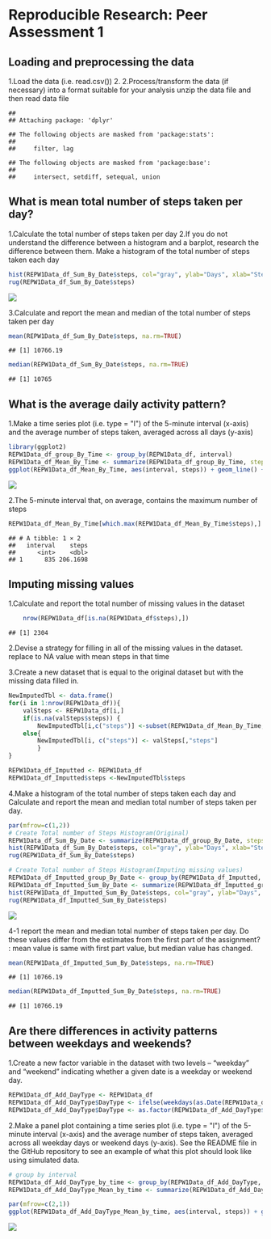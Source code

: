 # Reproducible Research: Peer Assessment 1
  
## Loading and preprocessing the data
 1.Load the data (i.e. read.csv())
 2. 2.Process/transform the data (if necessary) into a format suitable for your analysis
unzip the data file and then read data file

```
## 
## Attaching package: 'dplyr'
```

```
## The following objects are masked from 'package:stats':
## 
##     filter, lag
```

```
## The following objects are masked from 'package:base':
## 
##     intersect, setdiff, setequal, union
```

  
## What is mean total number of steps taken per day?
1.Calculate the total number of steps taken per day
2.If you do not understand the difference between a histogram and a barplot, research the difference between them. Make a histogram of the total number of steps taken each day

```r
hist(REPW1Data_df_Sum_By_Date$steps, col="gray", ylab="Days", xlab="Steps", main="Total Number Of Steps Taken Per Day")
rug(REPW1Data_df_Sum_By_Date$steps)
```

![](PA1_template_files/figure-html/hist-1.png)<!-- -->

3.Calculate and report the mean and median of the total number of steps taken per day

```r
mean(REPW1Data_df_Sum_By_Date$steps, na.rm=TRUE)
```

```
## [1] 10766.19
```

```r
median(REPW1Data_df_Sum_By_Date$steps, na.rm=TRUE)
```

```
## [1] 10765
```


## What is the average daily activity pattern?
1.Make a time series plot (i.e. type = "l") of the 5-minute interval (x-axis) and the average number of steps taken, averaged across all days (y-axis)

```r
library(ggplot2)
REPW1Data_df_group_By_Time <- group_by(REPW1Data_df, interval)
REPW1Data_df_Mean_By_Time <- summarize(REPW1Data_df_group_By_Time, steps=mean(steps,na.rm=TRUE))
ggplot(REPW1Data_df_Mean_By_Time, aes(interval, steps)) + geom_line() + labs(title = "Time series plot of the average number of steps taken", x="Time Series", y="Average Number Of Stpes")
```

![](PA1_template_files/figure-html/average-1.png)<!-- -->

2.The 5-minute interval that, on average, contains the maximum number of steps 

```r
REPW1Data_df_Mean_By_Time[which.max(REPW1Data_df_Mean_By_Time$steps),]    
```

```
## # A tibble: 1 × 2
##   interval    steps
##      <int>    <dbl>
## 1      835 206.1698
```

## Imputing missing values
1.Calculate and report the total number of missing values in the dataset

```r
    nrow(REPW1Data_df[is.na(REPW1Data_df$steps),])
```

```
## [1] 2304
```
2.Devise a strategy for filling in all of the missing values in the dataset.
  replace to NA value with mean steps in that time
  
3.Create a new dataset that is equal to the original dataset but with the missing data filled in.

```r
NewImputedTbl <- data.frame()
for(i in 1:nrow(REPW1Data_df)){
    valSteps <- REPW1Data_df[i,]
    if(is.na(valSteps$steps)) {
        NewImputedTbl[i,c("steps")] <-subset(REPW1Data_df_Mean_By_Time,interval==valSteps$interval, select="steps")}
    else{
        NewImputedTbl[i, c("steps")] <- valSteps[,"steps"]
        }
}

REPW1Data_df_Imputted <- REPW1Data_df
REPW1Data_df_Imputted$steps <-NewImputedTbl$steps
```

4.Make a histogram of the total number of steps taken each day and Calculate and report the mean and median total number of steps taken per day.

```r
par(mfrow=c(1,2))
# Create Total number of Steps Histogram(Original)
REPW1Data_df_Sum_By_Date <- summarize(REPW1Data_df_group_By_Date, steps=sum(steps))
hist(REPW1Data_df_Sum_By_Date$steps, col="gray", ylab="Days", xlab="Steps", main="Original")
rug(REPW1Data_df_Sum_By_Date$steps)

# Create Total number of Steps Histogram(Imputing missing values)
REPW1Data_df_Imputted_group_By_Date <- group_by(REPW1Data_df_Imputted, date)
REPW1Data_df_Imputted_Sum_By_Date <- summarize(REPW1Data_df_Imputted_group_By_Date, steps=sum(steps))
hist(REPW1Data_df_Imputted_Sum_By_Date$steps, col="gray", ylab="Days", xlab="Steps", main="Imputing NA")
rug(REPW1Data_df_Imputted_Sum_By_Date$steps)
```

![](PA1_template_files/figure-html/originalANDimputted_histogram-1.png)<!-- -->

4-1 report the mean and median total number of steps taken per day. Do these values differ from the estimates from the first part of the assignment?
   : mean value is same with first part value, but median value has changed.

```r
mean(REPW1Data_df_Imputted_Sum_By_Date$steps, na.rm=TRUE)
```

```
## [1] 10766.19
```

```r
median(REPW1Data_df_Imputted_Sum_By_Date$steps, na.rm=TRUE)
```

```
## [1] 10766.19
```


## Are there differences in activity patterns between weekdays and weekends?
  
1.Create a new factor variable in the dataset with two levels – “weekday” and “weekend” indicating whether a given date is a weekday or weekend day.

```r
REPW1Data_df_Add_DayType <- REPW1Data_df
REPW1Data_df_Add_DayType$DayType <- ifelse(weekdays(as.Date(REPW1Data_df_Add_DayType$date)) %in% c("Saturday", "Sunday"), "Weekend","Weekday")
REPW1Data_df_Add_DayType$DayType <- as.factor(REPW1Data_df_Add_DayType$DayType)
```

2.Make a panel plot containing a time series plot (i.e. type = "l") of the 5-minute interval (x-axis) and the average number of steps taken, averaged across all weekday days or weekend days (y-axis). See the README file in the GitHub repository to see an example of what this plot should look like using simulated data.

```r
# group by interval
REPW1Data_df_Add_DayType_by_time <- group_by(REPW1Data_df_Add_DayType, interval, DayType)
REPW1Data_df_Add_DayType_Mean_by_time <- summarize(REPW1Data_df_Add_DayType_by_time, steps=mean(steps,na.rm=TRUE))

par(mfrow=c(2,1))
ggplot(REPW1Data_df_Add_DayType_Mean_by_time, aes(interval, steps)) + geom_line() + facet_grid(DayType ~ .) + labs(title = "Time series plot of the average number of steps taken", x="Time Series", y="Average Number Of Stpes")
```

![](PA1_template_files/figure-html/Weekendandweekday-1.png)<!-- -->

